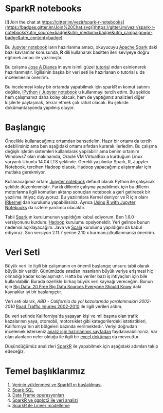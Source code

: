 # SparkR notebooks

[![Join the chat at https://gitter.im/vezir/spark-r-notebooks](https://badges.gitter.im/Join%20Chat.svg)](https://gitter.im/vezir/spark-r-notebooks?utm_source=badge&utm_medium=badge&utm_campaign=pr-badge&utm_content=badge)

Bu [Jupyter notebook](http://jupyter.org/) ların hazırlanma amacı, okuyucuyu [Apache Spark](spark.apache.org) daki bazı kavramlar konusunda, **R** dili kullanarak basitten ileri seviyeye doğru eğitmek amacı ile yazılmıştır.

Bu çalışma [Jose A Dianes](https://github.com/jadianes) in aynı isimli güzel [tutorial](https://github.com/jadianes/spark-r-notebooks) ından esinlenerek hazırlanmıştır. İlgilisinin başka bir veri seti ile hazırlanan o tutorial u da incelemesini öneririm.

Bu incelemeyi kolay bir ortamda yapabilmek için sparkR ın komut satırını değilde, [IPython / Jupyter notebook](http://jupyter.org/) u kullanmayı tercih ettim. Bu şekilde hem çalışmamız daha kolay olacak, hem de yaptığımız analizleri diğer kişilerle paylaşmak, tekrar etmek çok rahat olacak. Bu şekilde dokümantasyonda yapılmış oluyor.

# Başlangıç
Öncelikle kullanacağımız ortamdan bahsedelim. Hazır bir ortamı da tercih edebilirsiniz ama ben aşağıdaki ortamı sıfırdan kurarak ilerledim. Bu çalışma değişik işletim sistemleri kullanılarak yapılabilir ama benim ortamım Windows7 olan makinamda, Oracle VM VirtualBox a kurduğum Linux varyantı Ubuntu 14.04 LTS şeklinde.
Gerekli yazılımlar Spark, R, Jupyter Notebook, tercihen Hadoop olacak. Hadoop yapacağımız alıştırmalar için mutlaka gerekmiyor.

Kullanacağımız ortam [Jupyter notebook](http://jupyter.org/) default olarak Python ile çalışacak şekilde düzenlenmiştir. Farklı dillerde çalışma yapabilmek için bu dillerin motorlarına ilgili komutları aktarıp sonuçları notebook a geri getirecek bir yazılıma ihtiyaç duyuyoruz. Bu yazılımlara Kernel deniyor ve R için olanı [IRkernel](http://irkernel.github.io/installation/) dan kurulumu yapabilirsiniz. Ayrıca [Using R with Jupyter Notebooks](http://blog.revolutionanalytics.com/2015/09/using-r-with-jupyter-notebooks.html) da sizlere yardımcı olacaktır.

Tabii [Spark](https://spark.apache.org/docs/latest/index.html) ın kurulumunun yapıldığını kabul ediyorum. Ben 1.6.0 versiyonunu kurdum. [Hadoop](http://hadoop.apache.org/releases.html) kurulumu opsiyoneldir. Yeri gelince bunun nedenini açıklayacağım. Java ve [Scala](http://www.scala-lang.org/) kurulumu yapıldığını da kabul ediyoruz. Son versiyon 2.11.7 yerine 2.10.x kurmanızı/kullanmanızı öneririm.

# Veri Seti
Büyük veri ile ilgili bir çalışmanın en önemli başlangıç unsuru tabii olarak büyük bir veridir. Günümüzde sıradan insanların büyük veriye erişmesi hiç olmadığı kadar kolaylaşmıştır. Hatta bu veriler bazı iş ihtiyaçları için bile kullanılabilir. Burada özellikle birkaç büyük veri kaynağı vereceğim. Bunun için [Big Data: 20 Free Big Data Sources Everyone Should Know](http://www.smartdatacollective.com/bernardmarr/235366/big-data-20-free-big-data-sources-everyone-should-know) daki kaynaklar iyi bir başlangıçtır.

Veri seti olarak, *ABD - California da yol kazalarında yaralanmaları 2002-2010* [Road Traffic Injuries 2002-2010](http://www.healthdata.gov/dataset/road-traffic-injuries-2002-2010) ile ilgili verileri aldım.

Bu veri setinde Kaliforniya'da yaşayan kişi ve mil başına olan trafik kazalarının yaya, otomobil, motorsiklet gibi kategorilerdeki istatistikleri, Kaliforniya'nın alt bölgeleri bazında verilmektedir. Veriyi doğrudan incelemek isterseniz [analiz için hazırlanmış sayfadan](https://cdph.data.ca.gov/Environment/Road-Traffic-Injuries-2002-2010/xmwz-xvsf) faydalanabilirsiniz. Var olan alanların neler olduğu ile ilgili bir [excel doküman](https://cdph.data.ca.gov/api/views/xmwz-xvsf/files/vFZ2-VvAdPb_6aOkATlLb19r3PpHHYGEgns1EH3kAQs?download=true&filename=RoadTrafficInjuries_DD.xlsx) da mevcuttur.

Düşündüğümüz analizleri [SparkR](http://spark.apache.org/docs/latest/sparkr.html) ile yapabilmek için aşağıdaki adımları takip edeceğiz.

# Temel başlıklarımız
1. [Verinin yüklenmesi ve SparkR ın başlatılması](https://github.com/vezir/spark-r-notebooks/blob/master/notebooks/1-baslangic/baslangic.ipynb)
2. [Spark SQL](https://github.com/vezir/spark-r-notebooks/blob/master/notebooks/2-sparkSQL/sparkSQL.ipynb)
3. [Data Frame operasyonları](https://github.com/vezir/spark-r-notebooks/blob/master/notebooks/3-dataFrameOperations/dataFrameOperations.ipynb)
4. [SparkR ve ggplot2 ile veri analizi](https://github.com/vezir/spark-r-notebooks/blob/master/notebooks/4-exploratoryDataAnalysis/exploratoryDataAnalysis.ipynb)
5. [SparkR ile Lineer modelleme](https://github.com/vezir/spark-r-notebooks/blob/master/notebooks/5-linearModelling/linearModelling.ipynb)
 
